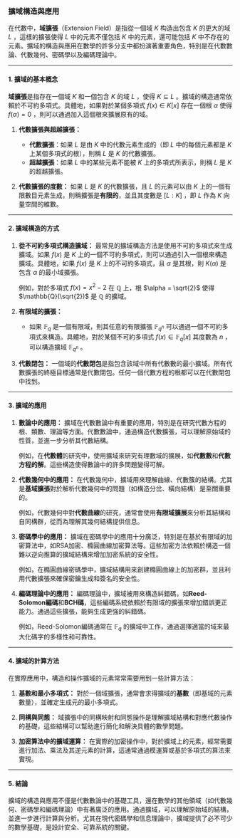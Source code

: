 ### **擴域構造與應用**

在代數中，**域擴張**（Extension Field）是指從一個域  $K$  构造出包含  $K$  的更大的域  $L$ ，這樣的擴張使得  $L$  中的元素不僅包括  $K$  中的元素，還可能包括  $K$  中不存在的元素。擴域的構造與應用在數學的許多分支中都扮演著重要角色，特別是在代數數論、代數幾何、密碼學以及編碼理論中。

---

#### **1. 擴域的基本概念**

**域擴張**是指存在一個域  $K$  和一個包含  $K$  的域  $L$ ，使得  $K \subseteq L$ 。擴域的構造通常依賴於不可約多項式。具體地，如果對於某個多項式  $f(x) \in K[x]$  存在一個根  $\alpha$  使得  $f(\alpha) = 0$ ，則可以通過加入這個根來擴展原有的域。

1. **代數擴張與超越擴張：**
   - **代數擴張**：如果  $L$  是由  $K$  中的代數元素生成的（即  $L$  中的每個元素都是  $K$  上某個多項式的根），則稱  $L$  是  $K$  的代數擴張。
   - **超越擴張**：如果  $L$  中的某些元素不能被  $K$  上的多項式所表示，則稱  $L$  是  $K$  的超越擴張。

2. **代數擴張的度數：**
   如果  $L$  是  $K$  的代數擴張，且  $L$  的元素可以由  $K$  上的一個有限數目元素生成，則稱擴張是**有限的**，並且其度數是  $[L : K]$ ，即  $L$  作為  $K$  向量空間的維數。

---

#### **2. 擴域構造的方式**

1. **從不可約多項式構造擴域：**
   最常見的擴域構造方法是使用不可約多項式來生成擴域。如果  $f(x)$  是  $K$  上的一個不可約多項式，則可以通過引入一個根來構造擴域。具體地，如果  $f(x)$  是  $K$  上的不可約多項式，且  $\alpha$  是其根，則  $K(\alpha)$  是包含  $\alpha$  的最小域擴張。

   例如，對於多項式  $f(x) = x^2 - 2$  在  $\mathbb{Q}$  上，根  $\alpha = \sqrt{2}$  使得  $\mathbb{Q}(\sqrt{2})$  是  $\mathbb{Q}$  的擴域。

2. **有限域的擴張：**
   - 如果  $\mathbb{F}_q$  是一個有限域，則其任意的有限擴張  $\mathbb{F}_{q^n}$  可以通過一個不可約多項式來構造。具體地，對於某個不可約多項式  $f(x) \in \mathbb{F}_q[x]$  其度數為  $n$ ，可以構造擴域  $\mathbb{F}_{q^n}$ 。
   
3. **代數閉包：**
   一個域的**代數閉包**是指包含該域中所有代數數的最小擴域。所有代數擴張的終極目標通常是代數閉包。任何一個代數方程的根都可以在代數閉包中找到。

---

#### **3. 擴域的應用**

1. **數論中的應用：**
   擴域在代數數論中有重要的應用，特別是在研究代數方程的根、類數、理論等方面。代數數論中，通過構造代數擴張，可以理解原始域的性質，並進一步分析其代數結構。

   例如，在**代數體**的研究中，使用擴域來研究有理數域的擴展，如**代數數**和**代數方程的解**。這些構造使得數論中的許多問題變得可解。

2. **代數幾何中的應用：**
   在代數幾何中，擴域用來理解曲線、代數簇的結構。尤其是**基域擴張**對於解析代數幾何中的問題（如構造分岔、橫向結構）是至關重要的。

   例如，代數幾何中對**代數曲線**的研究，通常會使用**有限域擴展**來分析其結構和自同構群，從而為理解其幾何結構提供信息。

3. **密碼學中的應用：**
   擴域在密碼學中的應用十分廣泛，特別是在基於有限域的加密算法中，如RSA加密、橢圓曲線加密算法等。這些加密方法依賴於構造一個難以逆向推算的擴域結構來增加加密系統的安全性。

   例如，在橢圓曲線密碼學中，擴域結構用來創建橢圓曲線上的加密群，並且利用代數擴張來確保密鑰生成和簽名的安全性。

4. **編碼理論中的應用：**
   編碼理論中，擴域被用來構造糾錯碼，如**Reed-Solomon編碼**和**BCH碼**，這些編碼系統依賴於有限域的擴張來增加錯誤更正能力。通過這些擴張，能夠生成更強的糾錯碼。

   例如，Reed-Solomon編碼通常在 $\mathbb{F}_q$  的擴域中工作，通過選擇適當的域來最大化碼字的多樣性和可靠性。

---

#### **4. 擴域的計算方法**

在實際應用中，構造和操作擴域的元素常常需要用到一些計算方法：

1. **基數和最小多項式：**
   對於一個域擴張，通常會求得擴域的**基數**（即基域的元素數量），並確定生成元的最小多項式。

2. **同構與同態：**
   域擴張中的同構映射和同態操作是理解擴域結構和對應代數操作的基礎，這些結構可以幫助進行簡化和解決具體的數學問題。

3. **加密算法中的擴域運算：**
   在實際的加密操作中，對於擴域上的元素，經常需要進行加法、乘法及其逆元素的計算，這通常通過模運算或基於多項式的算法來實現。

---

#### **5. 結論**

擴域的構造與應用不僅是代數數論中的基礎工具，還在數學的其他領域（如代數幾何、密碼學和編碼理論）中有著廣泛的應用。通過擴域，可以理解原始域的結構，並進一步進行計算與分析。尤其在現代密碼學和信息理論中，擴域提供了必不可少的數學基礎，是設計安全、可靠系統的關鍵。